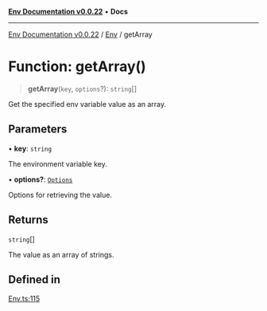 [**Env Documentation v0.0.22**](../../README.md) • **Docs**

***

[Env Documentation v0.0.22](../../modules.md) / [Env](../README.md) / getArray

# Function: getArray()

> **getArray**(`key`, `options`?): `string`[]

Get the specified env variable value as an array.

## Parameters

• **key**: `string`

The environment variable key.

• **options?**: [`Options`](../../declarations/interfaces/Options.md)

Options for retrieving the value.

## Returns

`string`[]

The value as an array of strings.

## Defined in

[Env.ts:115](https://github.com/stonemjs/env/blob/124cf5a9bb4d52a40aa57ec31324015ae2a6346e/src/Env.ts#L115)
